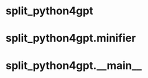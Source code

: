 <a id="split_python4gpt"></a>

# split\_python4gpt

<a id="split_python4gpt.minifier"></a>

# split\_python4gpt.minifier

<a id="split_python4gpt.__main__"></a>

# split\_python4gpt.\_\_main\_\_

